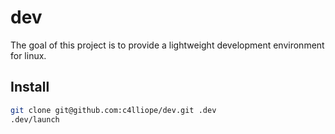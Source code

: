 # dev

The goal of this project is to provide a lightweight development environment for linux.

## Install

```bash
git clone git@github.com:c4lliope/dev.git .dev
.dev/launch
```
